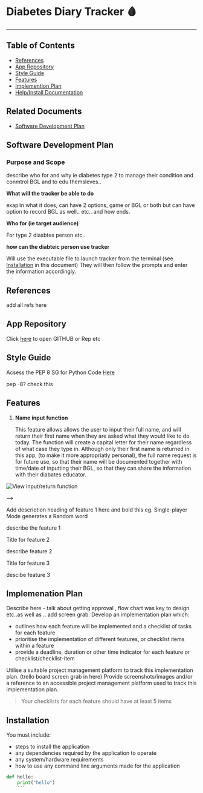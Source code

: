 
# Diabetes Diary Tracker :drop_of_blood:

---

## Table of Contents

- [References](#references) 
- [App Repository](#app-repository)
- [Style Guide](#style-guide)
- [Features](#Features)
- [Implemention Plan](#implemenation-plan)
- [Help/Install Documentation](#help-install-documentation)

## Related Documents

- [Software Development Plan](#software-development-plan)

## Software Development Plan

### Purpose and Scope

describe who for and why  ie diabetes type 2 to manage their condition and conmtrol BGL and to edu themsleves..

**What will the tracker be able to do**

exaplin what it does, can have 2 options, game or BGL or both but can have option to record BGL as well.. etc.. and how ends.

**Who for (ie target audience)**

For type 2 diasbtes person etc..

**how can the diabteic person use tracker**

Will use the executable file to launch tracker from the terminal (see [Installation](#Installation) in this document)
They will then follow the prompts and enter the information accordingly.


## References

add all refs here

## App Repository 

 <!-- include link to repo here ie: -->
 Click [here](https://github.com/) to open GITHUB or Rep etc

## Style Guide

Acsess the PEP 8 SG for Python Code [Here](https://peps.python.org/pep-0008/#code-lay-out)

pep -8? check this

## Features

1. **Name input function**


   This feature allows allows the user to input their full name, and will return
   their first name when they are asked what they would like to do today.
   The function will create a capital letter for their name regardless of what case they type in.
   Although only their first name is returned in this app, (to make it more appropriatly personal), the full name request is
   for future use, so that their name will be documented together with time/date of inputting their BGL, so that they can
   share the information with their diabates educator.

   
  ![View input/return function](vscode-remote://wsl%2Bubuntu-22.04/home/carol/T1A3/Function1%20example.jpg)
  
  
  <!-- - at least THREE features
<!-- - describe each feature --> -->


<!-- - use of variables and the concept of variable scope
- loops and conditional control structures
- error handling -->

  Add descriotion heading of feature 1 here and bold this eg. Single-player Mode generates a Random word

  describe the feature 1 

  Title for feature 2

  describe feature 2

  Title for feature 3

  descibe feature 3

## Implemenation Plan

Describe here - talk about getting approval , flow chart was key to design etc..as well as .. add screen grab.
Develop an implementation plan which:
- outlines how each feature will be implemented and a checklist of tasks for each feature
- prioritise the implementation of different features, or checklist items within a feature
- provide a deadline, duration or other time indicator for each feature or checklist/checklist-item

Utilise a suitable project management platform to track this implementation plan. (trello board screen grab in here)
Provide screenshots/images and/or a reference to an accessible project management platform used to track this implementation plan. 
> Your checklists for each feature should have at least 5 items

## Installation  <!-- Design help documentation which includes a set of instructions which accurately describe how to use and install the application) -->

You must include:
- steps to install the application
- any dependencies required by the application to operate
- any system/hardware requirements
- how to use any command line arguments made for the application



<!-- could add some code here as an example using triple back ticks and py at beginning, to make it display must enable.. and say allow insecure content form http, I have notdne that yet. eg: -->
```py
def hello:
    print("hello")
    ```

